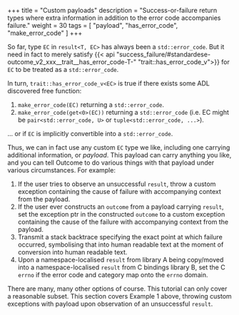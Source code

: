 +++
title = "Custom payloads"
description = "Success-or-failure return types where extra information in addition to the error code accompanies failure."
weight = 30
tags = [ "payload", "has_error_code", "make_error_code" ]
+++

So far, type `EC` in `result<T, EC>` has always been a `std::error_code`. But it need
in fact to merely satisfy
{{< api "success_failure/#standardese-outcome_v2_xxx__trait__has_error_code-T-" "trait::has_error_code_v<EC>">}}
for `EC` to be treated as a `std::error_code`.

In turn, `trait::has_error_code_v<EC>` is true if there exists some ADL discovered free
function:

1. `make_error_code(EC)` returning a `std::error_code`.
2. `make_error_code(get<0>(EC))` returning a `std::error_code` (i.e. EC might be
`pair<std::error_code, U>` or `tuple<std::error_code, ...>`).

... or if `EC` is implicitly convertible into a `std::error_code`.

Thus, we can in fact use any custom `EC` type we like, including one carrying additional
information, or *payload*. This payload can carry anything you like, and you can tell
Outcome to do various things with that payload under various circumstances. For example:

1. If the user tries to observe an unsuccessful `result`, throw a custom exception
containing the cause of failure with accompanying context from the payload.
2. If the user ever constructs an `outcome` from a payload carrying `result`,
set the exception ptr in the constructed `outcome` to a custom exception
containing the cause of the failure with accompanying context from the payload.
3. Transmit a stack backtrace specifying the exact point at which failure occurred,
symbolising that into human readable text at the moment of conversion into human
readable text.
4. Upon a namespace-localised `result` from library A being copy/moved into a
namespace-localised `result` from C bindings library B, set the C `errno` if
the error code and category map onto the `errno` domain.

There are many, many other options of course. This tutorial can only cover a
reasonable subset. This section covers Example 1 above, throwing custom exceptions
with payload upon observation of an unsuccessful `result`.
